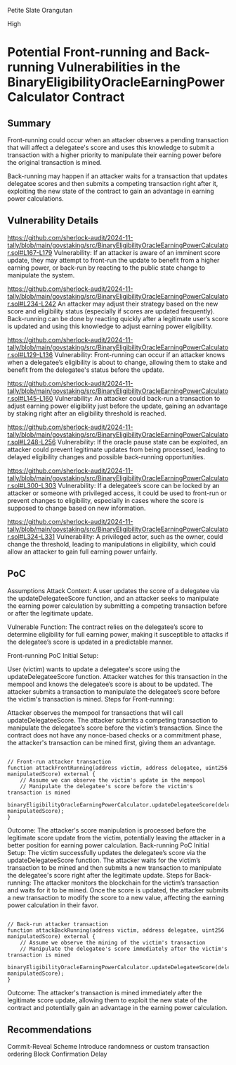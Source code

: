 Petite Slate Orangutan

High

# Potential Front-running and Back-running Vulnerabilities in the BinaryEligibilityOracleEarningPowerCalculator Contract

## Summary
Front-running could occur when an attacker observes a pending transaction that will affect a delegatee's score and uses this knowledge to submit a transaction with a higher priority to manipulate their earning power before the original transaction is mined.

Back-running may happen if an attacker waits for a transaction that updates delegatee scores and then submits a competing transaction right after it, exploiting the new state of the contract to gain an advantage in earning power calculations.

## Vulnerability Details
https://github.com/sherlock-audit/2024-11-tally/blob/main/govstaking/src/BinaryEligibilityOracleEarningPowerCalculator.sol#L167-L179
Vulnerability: If an attacker is aware of an imminent score update, they may attempt to front-run the update to benefit from a higher earning power, or back-run by reacting to the public state change to manipulate the system.

https://github.com/sherlock-audit/2024-11-tally/blob/main/govstaking/src/BinaryEligibilityOracleEarningPowerCalculator.sol#L234-L242
An attacker may adjust their strategy based on the new score and eligibility status (especially if scores are updated frequently). Back-running can be done by reacting quickly after a legitimate user’s score is updated and using this knowledge to adjust earning power eligibility.

https://github.com/sherlock-audit/2024-11-tally/blob/main/govstaking/src/BinaryEligibilityOracleEarningPowerCalculator.sol#L129-L136
Vulnerability: Front-running can occur if an attacker knows when a delegatee’s eligibility is about to change, allowing them to stake and benefit from the delegatee's status before the update.

https://github.com/sherlock-audit/2024-11-tally/blob/main/govstaking/src/BinaryEligibilityOracleEarningPowerCalculator.sol#L145-L160
Vulnerability: An attacker could back-run a transaction to adjust earning power eligibility just before the update, gaining an advantage by staking right after an eligibility threshold is reached.

https://github.com/sherlock-audit/2024-11-tally/blob/main/govstaking/src/BinaryEligibilityOracleEarningPowerCalculator.sol#L248-L256
Vulnerability: If the oracle pause state can be exploited, an attacker could prevent legitimate updates from being processed, leading to delayed eligibility changes and possible back-running opportunities.

https://github.com/sherlock-audit/2024-11-tally/blob/main/govstaking/src/BinaryEligibilityOracleEarningPowerCalculator.sol#L300-L303
Vulnerability: If a delegatee’s score can be locked by an attacker or someone with privileged access, it could be used to front-run or prevent changes to eligibility, especially in cases where the score is supposed to change based on new information.

https://github.com/sherlock-audit/2024-11-tally/blob/main/govstaking/src/BinaryEligibilityOracleEarningPowerCalculator.sol#L324-L331
Vulnerability: A privileged actor, such as the owner, could change the threshold, leading to manipulations in eligibility, which could allow an attacker to gain full earning power unfairly.

## PoC
Assumptions
Attack Context: A user updates the score of a delegatee via the updateDelegateeScore function, and an attacker seeks to manipulate the earning power calculation by submitting a competing transaction before or after the legitimate update.

Vulnerable Function: The contract relies on the delegatee’s score to determine eligibility for full earning power, making it susceptible to attacks if the delegatee’s score is updated in a predictable manner.

Front-running PoC
Initial Setup:

User (victim) wants to update a delegatee's score using the updateDelegateeScore function.
Attacker watches for this transaction in the mempool and knows the delegatee’s score is about to be updated.
The attacker submits a transaction to manipulate the delegatee’s score before the victim's transaction is mined.
Steps for Front-running:

Attacker observes the mempool for transactions that will call updateDelegateeScore.
The attacker submits a competing transaction to manipulate the delegatee’s score before the victim’s transaction.
Since the contract does not have any nonce-based checks or a commitment phase, the attacker's transaction can be mined first, giving them an advantage.

```solidity

// Front-run attacker transaction
function attackFrontRunning(address victim, address delegatee, uint256 manipulatedScore) external {
    // Assume we can observe the victim's update in the mempool
    // Manipulate the delegatee's score before the victim's transaction is mined
    binaryEligibilityOracleEarningPowerCalculator.updateDelegateeScore(delegatee, manipulatedScore);
}
```
Outcome:
The attacker's score manipulation is processed before the legitimate score update from the victim, potentially leaving the attacker in a better position for earning power calculation.
Back-running PoC
Initial Setup:
The victim successfully updates the delegatee’s score via the updateDelegateeScore function.
The attacker waits for the victim’s transaction to be mined and then submits a new transaction to manipulate the delegatee's score right after the legitimate update.
Steps for Back-running:
The attacker monitors the blockchain for the victim’s transaction and waits for it to be mined.
Once the score is updated, the attacker submits a new transaction to modify the score to a new value, affecting the earning power calculation in their favor.
```solidity

// Back-run attacker transaction
function attackBackRunning(address victim, address delegatee, uint256 manipulatedScore) external {
    // Assume we observe the mining of the victim's transaction
    // Manipulate the delegatee's score immediately after the victim's transaction is mined
    binaryEligibilityOracleEarningPowerCalculator.updateDelegateeScore(delegatee, manipulatedScore);
}
```
Outcome:
The attacker's transaction is mined immediately after the legitimate score update, allowing them to exploit the new state of the contract and potentially gain an advantage in the earning power calculation.

## Recommendations
Commit-Reveal Scheme
Introduce randomness or custom transaction ordering 
Block Confirmation Delay
